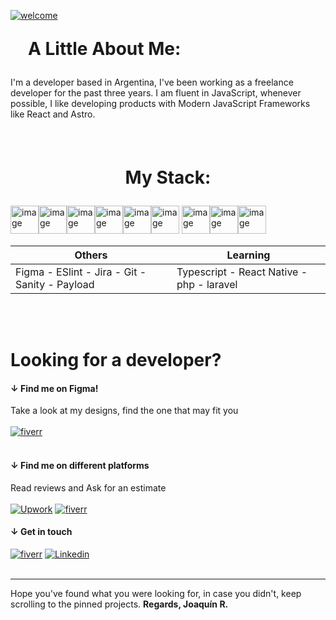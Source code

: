 
[![welcome](https://www.figma.com/profile/908314209309808562/cover_image?b10cc5e1-dd68-43dd-ae80-c2f4b7b0c722)](https://joaquinreynoso.vercel.app/)
<br>

<h1 style="margin:1em;">A Little About Me:</h1>
<p>
I'm a developer based in Argentina, I've been working as a freelance developer for the past three years. I am fluent in JavaScript, whenever possible, I like developing products with Modern JavaScript Frameworks like React and Astro.
</p>

<br>
<br>
<h1 style="text-align:center;margin:1em;">My Stack: </h1>

<img title="react" height="45px" src="https://joaquinreynoso.vercel.app/react.svg" alt="image" /><img title="astro" height="45px" src="https://joaquinreynoso.vercel.app/astro.svg" alt="image" /><img title="html" height="45px" src="https://joaquinreynoso.vercel.app/html.svg" alt="image" /><img title="css" height="45px" src="https://joaquinreynoso.vercel.app/css.svg" alt="image" /><img title="javascript" height="45px" src="https://joaquinreynoso.vercel.app/js.svg" alt="image" /><img title="sass" height="45px" src="https://joaquinreynoso.vercel.app/scss.svg" alt="image" />
<img title="mongo DB" height="45px" src="https://www.opc-router.de/wp-content/uploads/2021/03/mongodb_thumbnail.png" alt="image" /><img title="MySQL" height="45px" src="https://wiki.cifprodolfoucha.es/images/8/8e/Mysql_logo.png" alt="image" /><img title="mongo DB" height="45px" src="https://static-00.iconduck.com/assets.00/node-js-icon-227x256-913nazt0.png" alt="image" />

| Others | Learning | 
| --- | --- |
|  Figma - ESlint - Jira - Git - Sanity - Payload | Typescript - React Native - php - laravel |


<br>
<br>

 #  Looking for a developer?
#### &darr; Find me on Figma!

 Take a look at my designs, find the one that may fit you <br> <br>
 [![fiverr](https://th.bing.com/th?id=ODLS.27416eed-7578-439e-ae1c-f0392d225a34&w=32&h=32&qlt=90&pcl=fffffa&o=6&pid=1.2)](https://figma.com/@orientalArg)
<br> <br>

#### &darr; Find me on different platforms 
 Read reviews and Ask for an estimate  <br> <br>
 [![Upwork](https://th.bing.com/th?id=ODLS.102712b1-4c58-4958-a5e6-1977d257f078&w=32&h=32&qlt=90&pcl=fffffa&o=6&pid=1.2)](https://www.upwork.com/freelancers/~0117753d45764f61bb)
[![fiverr](https://th.bing.com/th?id=ODLS.248cca61-4987-4b0f-9b47-bb2872b2414a&w=32&h=32&qlt=90&pcl=fffffa&o=6&pid=1.2)](https://www.fiverr.com/joaquinreyno623)

 #### &darr; Get in touch
 [![fiverr](https://th.bing.com/th?id=ODLS.8f0ce0d8-2449-458c-bf41-a8532cffd6c5&w=32&h=32&qlt=92&pcl=fffffa&o=6&pid=1.2)](mailto:orientalarg@outlook.com) 
[![Linkedin](https://icons-for-free.com/iconfiles/ico/32/super+tiny+icons+linkedin-1324450747503589428.ico)](https://www.linkedin.com/in/orientalarg/) 
<br><br>

---
<p style="text-align:left;">
 Hope you've found what you were looking for, in case you didn't, keep scrolling to the pinned projects.
 <b>Regards, Joaquín R.</b>
 </p>
